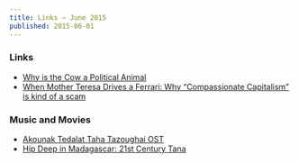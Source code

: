 ```yaml
---
title: Links – June 2015
published: 2015-06-01
---
```


### Links
* [Why is the Cow a Political Animal](https://in.news.yahoo.com/why-is-the-cow-a-political-animal-110119929.html)
* [When Mother Teresa Drives a Ferrari: Why “Compassionate Capitalism” is kind of a scam](https://medium.com/backchannel/when-mother-teresa-drives-a-ferrari-a2be7b8a02e5)

### Music and Movies
* [Akounak Tedalat Taha Tazoughai OST](https://sahelsounds.bandcamp.com/album/akounak-tedalat-taha-tazoughai-ost)
* [Hip Deep in Madagascar: 21st Century Tana](http://www.afropop.org/20962/hip-deep-in-magacascar-21st-century-tana/)

